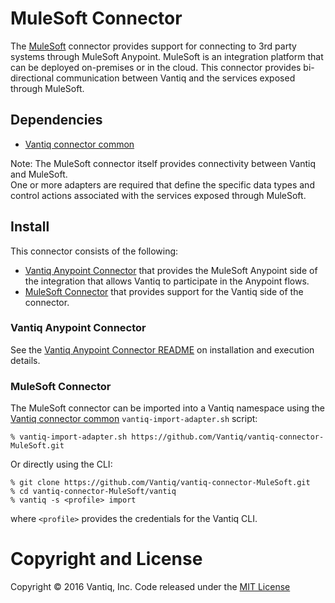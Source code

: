 # MuleSoft Connector

The [MuleSoft](https://www.mulesoft.com/) connector provides support for connecting to 
3rd party systems through MuleSoft Anypoint.  MuleSoft is an integration platform that 
can be deployed on-premises or in the cloud.  This connector provides bi-directional 
communication between Vantiq and the services exposed through MuleSoft.

## Dependencies

- [Vantiq connector common](https://github.com/Vantiq/vantiq-connector-common)

Note: The MuleSoft connector itself provides connectivity between Vantiq and MuleSoft.  
One or more adapters are required that define the specific data types and control
actions associated with the services exposed through MuleSoft.

## Install

This connector consists of the following:

- [Vantiq Anypoint Connector](../../tree/master/external/vantiq-mule-connector) that
provides the MuleSoft Anypoint side of the integration that allows Vantiq to participate in the 
Anypoint flows.
- [MuleSoft Connector](../../tree/master/vantiq) that provides support for the Vantiq side of the connector.

### Vantiq Anypoint Connector

See the [Vantiq Anypoint Connector README](./blob/master/external/vantiq-mule-connector/README.md) on installation and execution details.

### MuleSoft Connector

The MuleSoft connector can be imported into a Vantiq namespace using the [Vantiq connector common](https://github.com/Vantiq/vantiq-connector-common) `vantiq-import-adapter.sh` script:

    % vantiq-import-adapter.sh https://github.com/Vantiq/vantiq-connector-MuleSoft.git

Or directly using the CLI:

    % git clone https://github.com/Vantiq/vantiq-connector-MuleSoft.git
    % cd vantiq-connector-MuleSoft/vantiq
    % vantiq -s <profile> import

where `<profile>` provides the credentials for the Vantiq CLI.

# Copyright and License

Copyright &copy; 2016 Vantiq, Inc.  Code released under the [MIT License](./LICENSE)
